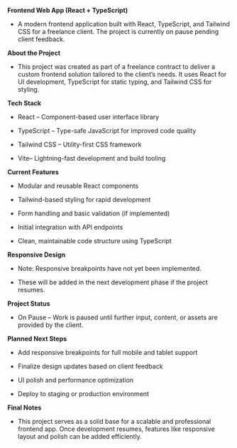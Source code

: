 **Frontend Web App (React + TypeScript)**

- A modern frontend application built with React, TypeScript, and Tailwind CSS for a freelance client. The project is currently on pause pending client feedback.

**About the Project**

- This project was created as part of a freelance contract to deliver a custom frontend solution tailored to the client’s needs. It uses React for UI development, TypeScript for static typing, and Tailwind CSS for styling.

**Tech Stack**

- React – Component-based user interface library

- TypeScript – Type-safe JavaScript for improved code quality

- Tailwind CSS – Utility-first CSS framework

- Vite– Lightning-fast development and build tooling


**Current Features**

- Modular and reusable React components

- Tailwind-based styling for rapid development

- Form handling and basic validation (if implemented)

- Initial integration with API endpoints

- Clean, maintainable code structure using TypeScript

**Responsive Design**

- Note: Responsive breakpoints have not yet been implemented.

- These will be added in the next development phase if the project resumes.

**Project Status**

- On Pause – Work is paused until further input, content, or assets are provided by the client.

**Planned Next Steps**

- Add responsive breakpoints for full mobile and tablet support

- Finalize design updates based on client feedback

- UI polish and performance optimization

- Deploy to staging or production environment

**Final Notes**

- This project serves as a solid base for a scalable and professional frontend app. Once development resumes, features like responsive layout and polish can be added efficiently.
